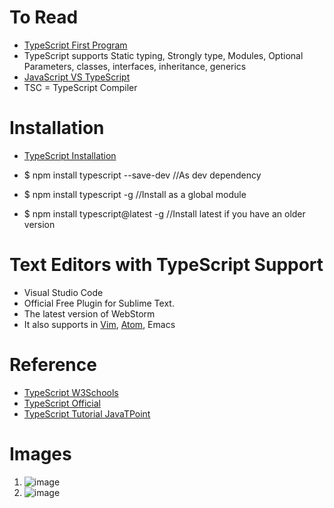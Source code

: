 # To Read
* [TypeScript First Program](https://www.javatpoint.com/typescript-first-program)
* TypeScript supports Static typing, Strongly type, Modules, Optional Parameters, classes, interfaces, inheritance, generics
* [JavaScript VS TypeScript](https://www.javatpoint.com/javascript-vs-typescript)
* TSC = TypeScript Compiler
# Installation
* [TypeScript Installation](https://www.javatpoint.com/typescript-installation)

* $ npm install typescript --save-dev         //As dev dependency  
* $ npm install typescript -g                      //Install as a global module  
* $ npm install typescript@latest -g          //Install latest if you have an older version  


# Text Editors with TypeScript Support
* Visual Studio Code
* Official Free Plugin for Sublime Text.
* The latest version of WebStorm
* It also supports in [Vim](https://www.javatpoint.com/vi-editor), [Atom](https://www.javatpoint.com/atom-python), Emacs
# Reference
* [TypeScript W3Schools](https://www.w3schools.com/typescript/index.php)
* [TypeScript Official](https://www.typescriptlang.org/)
* [TypeScript Tutorial JavaTPoint](https://www.javatpoint.com/typescript-tutorial)
# Images
1. ![image](https://user-images.githubusercontent.com/7721150/144981783-75f27c02-83e3-4050-903f-2e74eb206df1.png)
2. ![image](https://user-images.githubusercontent.com/7721150/144981818-319c4ad8-8895-437d-9772-4fe95eb2673b.png)

